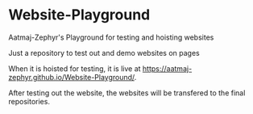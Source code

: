 # Website-Playground
Aatmaj-Zephyr's Playground for testing and hoisting websites


Just a repository to test out and demo websites on pages

When it is hoisted for testing, it is live at https://aatmaj-zephyr.github.io/Website-Playground/.

After testing out the website, the websites will be transfered to the final repositories.

